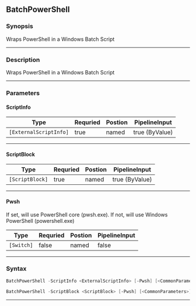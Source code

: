 
BatchPowerShell
---------------
### Synopsis
Wraps PowerShell in a Windows Batch Script

---
### Description

Wraps PowerShell in a Windows Batch Script

---
### Parameters
#### **ScriptInfo**

|Type                      |Requried|Postion|PipelineInput |
|--------------------------|--------|-------|--------------|
|```[ExternalScriptInfo]```|true    |named  |true (ByValue)|
---
#### **ScriptBlock**

|Type               |Requried|Postion|PipelineInput |
|-------------------|--------|-------|--------------|
|```[ScriptBlock]```|true    |named  |true (ByValue)|
---
#### **Pwsh**

If set, will use PowerShell core (pwsh.exe).  If not, will use Windows PowerShell (powershell.exe)



|Type          |Requried|Postion|PipelineInput|
|--------------|--------|-------|-------------|
|```[Switch]```|false   |named  |false        |
---
### Syntax
```PowerShell
BatchPowerShell -ScriptInfo <ExternalScriptInfo> [-Pwsh] [<CommonParameters>]
```
```PowerShell
BatchPowerShell -ScriptBlock <ScriptBlock> [-Pwsh] [<CommonParameters>]
```
---


